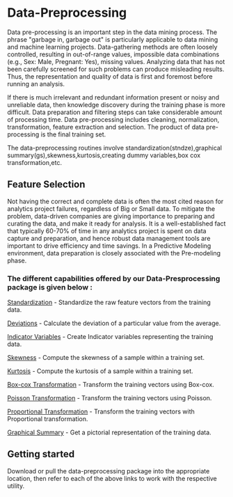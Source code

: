 # Data-Preprocessing

Data pre-processing is an important step in the data mining process. The phrase "garbage in, garbage out" is particularly applicable to data mining and machine learning projects. Data-gathering methods are often loosely controlled, resulting in out-of-range values, impossible data combinations (e.g., Sex: Male, Pregnant: Yes), missing values. Analyzing data that has not been carefully screened for such problems can produce misleading results. Thus, the representation and quality of data is first and foremost before running an analysis.

If there is much irrelevant and redundant information present or noisy and unreliable data, then knowledge discovery during the training phase is more difficult. Data preparation and filtering steps can take considerable amount of processing time. Data pre-processing includes cleaning, normalization, transformation, feature extraction and selection. The product of data pre-processing is the final training set.

The data-preprocessing routines involve standardization(stndze),graphical summary(gs),skewness,kurtosis,creating dummy variables,box cox transformation,etc.


## Feature Selection

Not having the correct and complete data is often the most cited reason for analytics project failures, regardless of Big or Small data. To mitigate the problem, data-driven companies are giving importance to preparing and curating the data, and make it ready for analysis. It is a well-established fact that typically 60-70% of time in any analytics project is spent on data capture and preparation, and hence robust data management tools are important to drive efficiency and time savings. In a Predictive Modeling environment, data preparation is closely associated with the Pre-modeling phase. 

### The different capabilities offered by our Data-Presprocessing package is given below :  

[Standardization](https://github.com/serendio-labs-stage/diskoveror-datapreprocessing-R/wiki/Standardization) - Standardize the raw feature vectors from the training data.

[Deviations](https://github.com/serendio-labs-stage/diskoveror-datapreprocessing-R/wiki/Deviations) - Calculate the deviation of a particular value from the average.

[Indicator Variables](https://github.com/serendio-labs-stage/diskoveror-datapreprocessing-R/wiki/Indicator-Variable) - Create Indicator variables representing the training data.

[Skewness](https://github.com/serendio-labs-stage/diskoveror-datapreprocessing-R/wiki/Skewness) - Compute the skewness of a sample within a training set.

[Kurtosis](https://github.com/serendio-labs-stage/diskoveror-datapreprocessing-R/wiki/Kurtosis) - Compute the kurtosis of a sample within a training set.

[Box-cox Transformation](https://github.com/serendio-labs-stage/diskoveror-datapreprocessing-R/wiki/Box-Cox-Transformation) - Transform the training vectors using Box-cox.

[Poisson Transformation](https://github.com/serendio-labs-stage/diskoveror-datapreprocessing-R/wiki/Poisson-Transformation) - Transform the training vectors using Poisson.

[Proportional Transformation](https://github.com/serendio-labs-stage/diskoveror-datapreprocessing-R/wiki/Proportional-Transformation) - Transform the training vectors with Proportional transformation.

[Graphical Summary](https://github.com/serendio-labs-stage/diskoveror-datapreprocessing-R/wiki/Graphical-summary) - Get a pictorial representation of the training data.

## Getting started

Download or pull the data-preprocessing package into the appropriate location, then refer to each of the above links
to work with the respective utility.



